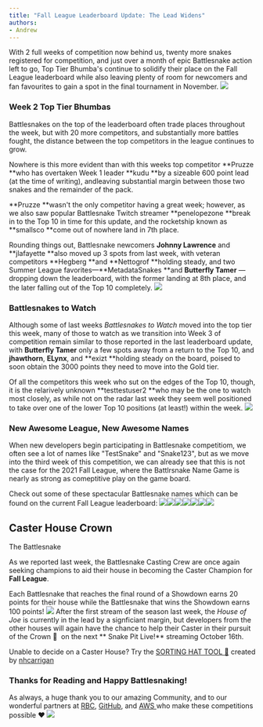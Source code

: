 ```yaml
---
title: "Fall League Leaderboard Update: The Lead Widens"
authors:
- Andrew
---
```


With 2 full weeks of competition now behind us, twenty more snakes registered for competition, and just over a month of epic Battlesnake action left to go, Top Tier Bhumba's continue to solidify their place on the Fall League leaderboard while also leaving plenty of room for newcomers and fan favourites to gain a spot in the final tournament in November.
![](./img/image-6.png)
### Week 2 Top Tier Bhumbas

Battlesnakes on the top of the leaderboard often trade places throughout the week, but with 20 more competitors, and substantially more battles fought, the distance between the top competitors in the league continues to grow.

Nowhere is this more evident than with this weeks top competitor **Pruzze **who has overtaken Week 1 leader **kudu **by a sizeable 600 point lead (at the time of writing), andleaving substantial margin between those two snakes and the remainder of the pack. 

**Pruzze **wasn't the only competitor having a great week; however, as we also saw popular Battlesnake Twitch streamer **penelopezone **break in to the Top 10 in time for this update, and the rocketship known as **smallsco **come out of nowhere land in 7th place.

Rounding things out, Battlesnake newcomers **Johnny Lawrence** and **jlafayette **also moved up 3 spots from last week, with veteran competitors **Hegberg **and **Nettogrof **holding steady, and two Summer League favorites—**MetadataSnakes **and **Butterfly Tamer** —dropping down the leaderboard, with the former landing at 8th place, and the later falling out of the Top 10 completely.
![](./img/image-7.png)
### Battlesnakes to Watch

Although some of last weeks *Battlesnakes to Watch* moved into the top tier this week, many of those to watch as we transition into Week 3 of competition remain similar to those reported in the last leaderboard update, with **Butterfly Tamer** only a few spots away from a return to the Top 10, and **jhawthorn**, **ELynx**, and **exizt **holding steady on the board, poised to soon obtain the 3000 points they need to move into the Gold tier.

Of all the competitors this week who sut on the edges of the Top 10, though, it is the relarively unknown **testtestuser2 **who may be the one to watch most closely, as while not on the radar last week they seem well positioned to take over one of the lower Top 10 positions (at least!) within the week. 
![](./img/image-8.png)
### New Awesome League, New Awesome Names

When new developers begin participating in Battlesnake competitiom, we often see a lot of names like "TestSnake" and "Snake123", but as we move into the third week of this competition, we can already see that this is not the case for the 2021 Fall League, where the Battlrsnake Name Game is nearly as strong as comeptitive play on the game board.

Check out some of these spectacular Battlesnake names which can be found on the current Fall League leaderboard:
![](./img/image-10.png)![](./img/image-11.png)![](./img/image-12.png)![](./img/image-13.png)![](./img/image-15.png)![](./img/image-16.png)![](./img/image-17.png)
## Caster House Crown
The Battlesnake 

As we reported last week, the Battlesnake Casting Crew are once again seeking champions to aid their house in becoming the Caster Champion for **Fall League**.

Each Battlesnake that reaches the final round of a Showdown earns 20 points for their house while the Battlesnake that wins the Showdown earns 100 points!
![](./img/image.jpeg)
After the first stream of the season last week, the *House of Joe* is currently in the lead by a signficiant margin, but developers from the other houses will again have the chance to help their Caster in their pursuit of the Crown 👑  on the next ** Snake Pit Live!** streaming October 16th.

Unable to decide on a Caster House? Try the [SORTING HAT TOOL 🎩](https://play.battlesnake.com/sorting-hat/) created by [nhcarrigan](https://play.battlesnake.com/u/nhcarrigan/)

### Thanks for Reading and Happy Battlesnaking!

As always, a huge thank you to our amazing Community, and to our wonderful partners at [RBC](https://jobs.rbc.com/ca/en/featuredopportunities/technology-jobs), [GitHub](https://github.com/), and [AWS ](https://aws.amazon.com/what-is-cloud-computing)who make these competitions possible ❤️‌
![](./img/Social-Media-Covers_Fall-League-2021_Fall-League-YouTube-Cover-02.png)
